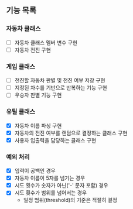 ## 기능 목록

### 자동차 클래스
- [ ] 자동차 클래스 멤버 변수 구현
- [ ] 자동차 전진 구현

### 게임 클래스
- [ ] 전진할 자동차 판별 및 전진 여부 저장 구현
- [ ] 지정된 차수를 기반으로 반복하는 기능 구현
- [ ] 우승자 판별 기능 구현

### 유틸 클래스
- [x] 자동차 이름 파싱 구현
- [x] 자동차의 전진 여부를 랜덤으로 결정하는 클래스 구현
- [x] 사용자 입출력을 담당하는 클래스 구현

### 예외 처리
- [x] 입력이 공백인 경우
- [x] 자동차 이름이 5자를 넘기는 경우
- [x] 시도 횟수가 숫자가 아닌('-' 문자 포함) 경우
- [x] 시도 횟수가 범위를 넘어서는 경우
  - 일정 범위(threshold)의 기준은 적절히 결정
